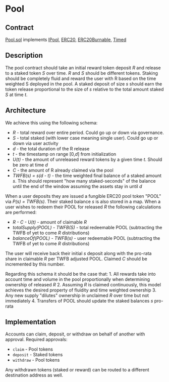 # Pool

## Contract

[Pool.sol](https://github.com/fei-protocol/fei-protocol-core/blob/master/contracts/pool/Pool.sol) implements [IPool](https://github.com/fei-protocol/fei-protocol-core/wiki/IPool), [ERC20](https://docs.openzeppelin.com/contracts/3.x/api/token/erc20#ERC20), [ERC20Burnable](https://docs.openzeppelin.com/contracts/3.x/api/token/erc20#ERC20Burnable), [Timed](https://github.com/fei-protocol/fei-protocol-core/wiki/Timed)

## Description

The pool contract should take an initial reward token deposit _R_ and release to a staked token _S_ over time. _R_ and _S_ should be different tokens. Staking should be completely fluid and reward the user with R based on the time weighted S deployed in the pool. A staked deposit of size _s_ should earn the token release proportional to the size of _s_ relative to the total amount staked _S_ at time _t_.

## Architecture

We achieve this using the following schema:

* _R_ - total reward over entire period. Could go up or down via governance.
* _S_ - total staked \(with lower case meaning single user\). Could go up or down via user activity
* _d_ - the total duration of the R release
* _t_ - the timestamp on range \[0,_d_\] from initialization 
* _U\(t\)_ - the amount of unreleased reward tokens by a given time _t_. Should be zero at time _d_
* _C_ - the amount of R already claimed via the pool
* _TWFB\(s\) = s\(d - t\)_ - the time weighted final balance of a staked amount _s_. This should represent "how many staked-seconds" of the balance until the end of the window assuming the assets stay in until _d_

When a user deposits they are issued a fungible ERC20 pool token "POOL" via _P\(s\) = TWFB\(s\)_. Their staked balance _s_ is also stored in a map. When a user wishes to redeem their POOL for released _R_ the following calculations are performed:

* _R - C - U\(t\)_ - amount of claimable _R_
* _totalSupply\(POOL\) - TWFB\(S\)_ - total redeemable POOL \(subtracting the TWFB of yet to come _R_ distributions\)
* _balanceOf\(POOL\) - TWFB\(s\)_ - user redeemable POOL \(subtracting the TWFB of yet to come _R_ distributions\)

The user will receive back their initial _s_ deposit along with the pro-rata share in claimable _R_ per TWFB adjusted POOL. Claimed _C_ should be incremented by this number.

Regarding this schema it should be the case that: 1. All rewards take into account time and volume in the pool proportionally when determining ownership of released _R_ 2. Assuming _R_ is claimed continuously, this model achieves the desired property of fluidity and time weighted ownership 3. Any new supply "dilutes" ownership in unclaimed _R_ over time but not immediately 4. Transfers of POOL should update the staked balances _s_ pro-rata

## Implementation

Accounts can claim, deposit, or withdraw on behalf of another with approval. Required approvals:

* `claim` - Pool tokens
* `deposit` - Staked tokens
* `withdraw` - Pool tokens

Any withdrawn tokens \(staked or reward\) can be routed to a different destination address as well.

